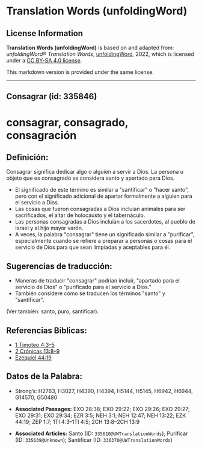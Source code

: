 # Translation Words (unfoldingWord)

## License Information

**Translation Words (unfoldingWord)** is based on and adapted from: _unfoldingWord® Translation Words_, [unfoldingWord](https://unfoldingword.org/utw), 2022, which is licensed under a [CC BY-SA 4.0 license](https://creativecommons.org/licenses/by-sa/4.0/legalcode.en).

This markdown version is provided under the same license.



--------------------------------

## Consagrar (id: 335846)

consagrar, consagrado, consagración
===================================

Definición:
-----------

Consagrar significa dedicar algo o alguien a servir a Dios. La persona u objeto que es consagrado se considera santo y apartado para Dios.

* El significado de este término es similar a "santificar" o "hacer santo", pero con el significado adicional de apartar formalmente a alguien para el servicio a Dios.
* Las cosas que fueron consagradas a Dios incluían animales para ser sacrificados, el altar de holocausto y el tabernáculo.
* Las personas consagradas a Dios incluían a los sacerdotes, al pueblo de Israel y al hijo mayor varón.
* A veces, la palabra "consagrar" tiene un significado similar a "purificar", especialmente cuando se refiere a preparar a personas o cosas para el servicio de Dios para que sean limpiadas y aceptables para él.

Sugerencias de traducción:
--------------------------

* Maneras de traducir "consagrar" podrían incluir, "apartado para el servicio de Dios" o "purificado para el servicio a Dios."
* También considere cómo se traducen los términos "santo" y "santificar".

(Ver también: santo, puro, santificar).

Referencias Bíblicas:
---------------------

* [1 Timoteo 4:3–5](https://ref.ly/1Tim4:3-1Tim4:5)
* [2 Crónicas 13:8–9](https://ref.ly/2Chr13:8-2Chr13:9)
* [Ezequiel 44:19](https://ref.ly/Ezek44:19)

Datos de la Palabra:
--------------------

* Strong’s: H2763, H3027, H4390, H4394, H5144, H5145, H6942, H6944, G14570, G50480

* **Associated Passages:** EXO 28:38; EXO 29:22; EXO 29:26; EXO 29:27; EXO 29:31; EXO 29:34; EZR 3:5; NEH 3:1; NEH 12:47; NEH 13:22; EZK 44:19; ZEP 1:7; 1TI 4:3–1TI 4:5; 2CH 13:8–2CH 13:9
* **Associated Articles:** Santo (ID: `335610@UWTranslationWords`); Purificar (ID: `335639@Unknown`); Santificar (ID: `336370@UWTranslationWords`)

